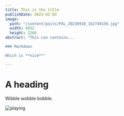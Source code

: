 ```yaml
---
title: This is the title
publishDate: 2023-02-03
image:
  path: "/content/posts/PXL_20230918_162749156.jpg"
  width: 4032
  height: 2268
abstract: "This can contains...

### Markdown

Which is **nice**"

---
```


# A heading

Wibble wobble bobble.

![playing](/content/posts/PXL_20230918_162749156.jpg)
